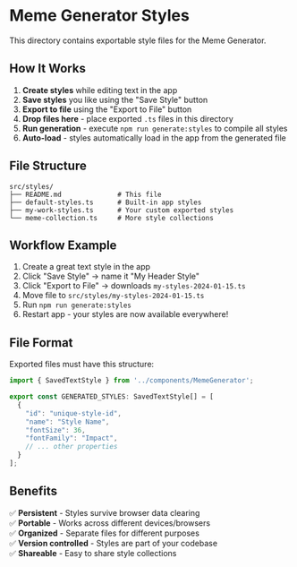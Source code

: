 # Meme Generator Styles

This directory contains exportable style files for the Meme Generator.

## How It Works

1. **Create styles** while editing text in the app
2. **Save styles** you like using the "Save Style" button  
3. **Export to file** using the "Export to File" button
4. **Drop files here** - place exported `.ts` files in this directory
5. **Run generation** - execute `npm run generate:styles` to compile all styles
6. **Auto-load** - styles automatically load in the app from the generated file

## File Structure

```
src/styles/
├── README.md              # This file
├── default-styles.ts      # Built-in app styles
├── my-work-styles.ts      # Your custom exported styles
└── meme-collection.ts     # More style collections
```

## Workflow Example

1. Create a great text style in the app
2. Click "Save Style" → name it "My Header Style"
3. Click "Export to File" → downloads `my-styles-2024-01-15.ts`
4. Move file to `src/styles/my-styles-2024-01-15.ts`
5. Run `npm run generate:styles`
6. Restart app - your styles are now available everywhere!

## File Format

Exported files must have this structure:

```typescript
import { SavedTextStyle } from '../components/MemeGenerator';

export const GENERATED_STYLES: SavedTextStyle[] = [
  {
    "id": "unique-style-id",
    "name": "Style Name",
    "fontSize": 36,
    "fontFamily": "Impact",
    // ... other properties
  }
];
```

## Benefits

✅ **Persistent** - Styles survive browser data clearing  
✅ **Portable** - Works across different devices/browsers  
✅ **Organized** - Separate files for different purposes  
✅ **Version controlled** - Styles are part of your codebase  
✅ **Shareable** - Easy to share style collections  
